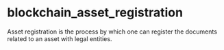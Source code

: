# blockchain_asset_registration
Asset registration is the process by which one can register the documents related to an asset with legal entities.

